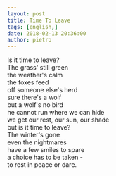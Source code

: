 ```yaml
---
layout: post
title: Time To Leave
tags: [english,]
date: 2018-02-13 20:36:00
author: pietro
---
```

Is it time to leave?<br/>The grass' still green<br/>the weather's calm<br/>the foxes feed<br/>off someone else's herd<br/>sure there's a wolf<br/>but a wolf's no bird<br/>he cannot run where we can hide<br/>we get our rest, our sun, our shade<br/>but is it time to leave?<br/>The winter's gone<br/>even the nightmares<br/>have a few smiles to spare<br/>a choice has to be taken -<br/>to rest in peace or dare.
